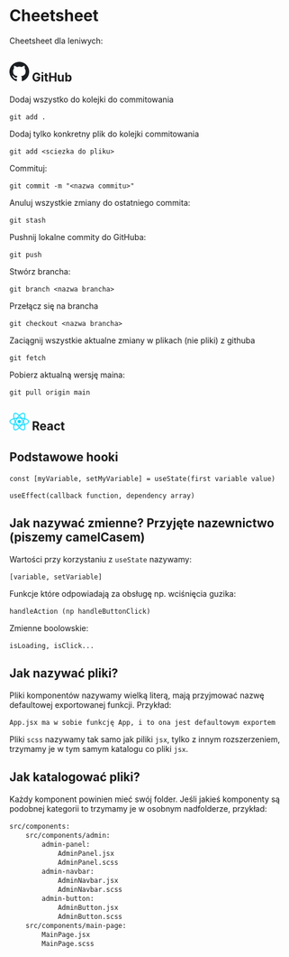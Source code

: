 # Cheetsheet

Cheetsheet dla leniwych:

## <img src="public/github.svg" style="width:35px" className="logo" alt="gh logo" /> GitHub

Dodaj wszystko do kolejki do commitowania

```
git add .
```

Dodaj tylko konkretny plik do kolejki commitowania

```
git add <sciezka do pliku>
```

Commituj:

```
git commit -m "<nazwa commitu>"
```

Anuluj wszystkie zmiany do ostatniego commita:

```
git stash
```

Pushnij lokalne commity do GitHuba:

```
git push
```

Stwórz brancha:

```
git branch <nazwa brancha>
```

Przełącz się na brancha

```
git checkout <nazwa brancha>
```

Zaciągnij wszystkie aktualne zmiany w plikach (nie pliki) z githuba

```
git fetch
```

Pobierz aktualną wersję maina:

```
git pull origin main
```

## <img src="public/react.svg" className="logo" style="width:35px" alt="React logo" /> React

## Podstawowe hooki

```
const [myVariable, setMyVariable] = useState(first variable value)
```

```
useEffect(callback function, dependency array)
```

## Jak nazywać zmienne? Przyjęte nazewnictwo (piszemy camelCasem)

Wartości przy korzystaniu z `useState` nazywamy:

```
[variable, setVariable]
```

Funkcje które odpowiadają za obsługę np. wciśnięcia guzika:

```
handleAction (np handleButtonClick)
```

Zmienne boolowskie:

```
isLoading, isClick...
```

## Jak nazywać pliki?

Pliki komponentów nazywamy wielką literą, mają przyjmować nazwę defaultowej exportowanej funkcji. Przykład:

```
App.jsx ma w sobie funkcję App, i to ona jest defaultowym exportem
```

Pliki `scss` nazywamy tak samo jak piliki `jsx`, tylko z innym rozszerzeniem, trzymamy je w tym samym katalogu co pliki `jsx`.

## Jak katalogować pliki?

Każdy komponent powinien mieć swój folder. Jeśli jakieś komponenty są podobnej kategorii to trzymamy je w osobnym nadfolderze, przykład:

```
src/components:
    src/components/admin:
        admin-panel:
            AdminPanel.jsx
            AdminPanel.scss
        admin-navbar:
            AdminNavbar.jsx
            AdminNavbar.scss
        admin-button:
            AdminButton.jsx
            AdminButton.scss
    src/components/main-page:
        MainPage.jsx
        MainPage.scss
```
